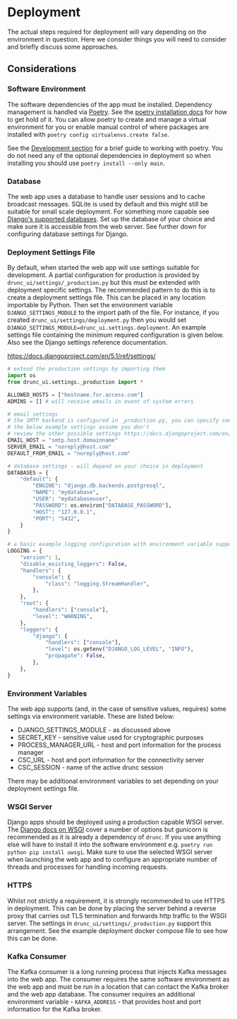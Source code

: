 # Deployment

The actual steps required for deployment will vary depending on the environment in
question. Here we consider things you will need to consider and briefly discuss some
approaches.

## Considerations

### Software Environment

The software dependencies of the app must be installed. Dependency management is handled
via [Poetry]. See the [poetry installation docs] for how to get hold of it. You can
allow poetry to create and manage a virtual environment for you or enable manual control
of where packages are installed with `poetry config virtualenvs.create false`.

See the [Development section] for a brief guide to working with poetry. You do not need
any of the optional dependencies in deployment so when installing you should use `poetry
install --only main`.

[Development section]: development.md#working-with-poetry
[Poetry]: https://python-poetry.org/
[poetry installation docs]: https://python-poetry.org/docs/#installation

### Database

The web app uses a database to handle user sessions and to cache broadcast messages.
SQLite is used by default and this might still be suitable for small scale deployment.
For something more capable see [Django's supported databases]. Set up the database of
your choice and make sure it is accessible from the web server. See further down for
configuring database settings for Django.

[Django's supported databases]: https://docs.djangoproject.com/en/5.1/ref/databases/

### Deployment Settings File

By default, when started the web app will use settings suitable for development. A
partial configuration for production is provided by `drunc_ui/settings/_production.py`
but this must be extended with deployment specific settings. The recommended pattern to
do this is to create a deployment settings file. This can be placed in any location
importable by Python. Then set the environment variable `DJANGO_SETTINGS_MODULE` to the
import path of the file. For instance, if you created `drunc_ui/settings/deployment.py`
then you would set `DJANGO_SETTINGS_MODULE=drunc_ui.settings.deployment`. An example
settings file containing the minimum required configuration is given below. Also see the
Django settings reference documentation.

<https://docs.djangoproject.com/en/5.1/ref/settings/>

```python
# extend the production settings by importing them
import os
from drunc_ui.settings._production import *

ALLOWED_HOSTS = ["hostname.for.access.com"]
ADMINS = [] # will receive emails in event of system errors

# email settings
# the SMTP backend is configured in _production.py, you can specify something else but
# the below example settings assume you don't
# review the other possible settings https://docs.djangoproject.com/en/5.1/ref/settings/#email-backend
EMAIL_HOST = "smtp.host.domainname"
SERVER_EMAIL = "noreply@host.com"
DEFAULT_FROM_EMAIL = "noreply@host.com"

# database settings - will depend on your choice in deployment
DATABASES = {
    "default": {
        "ENGINE": "django.db.backends.postgresql",
        "NAME": "mydatabase",
        "USER": "mydatabaseuser",
        "PASSWORD": os.environ["DATABASE_PASSWORD"],
        "HOST": "127.0.0.1",
        "PORT": "5432",
    }
}

# a basic example logging configuration with environment variable support
LOGGING = {
    "version": 1,
    "disable_existing_loggers": False,
    "handlers": {
        "console": {
            "class": "logging.StreamHandler",
        },
    },
    "root": {
        "handlers": ["console"],
        "level": "WARNING",
    },
    "loggers": {
        "django": {
            "handlers": ["console"],
            "level": os.getenv("DJANGO_LOG_LEVEL", "INFO"),
            "propagate": False,
        },
    },
}
```

### Environment Variables

The web app supports (and, in the case of sensitive values, requires) some settings via
environment variable. These are listed below:

- DJANGO_SETTINGS_MODULE - as discussed above
- SECRET_KEY - sensitive value used for cryptographic purposes
- PROCESS_MANAGER_URL - host and port information for the process manager
- CSC_URL - host and port information for the connectivity server
- CSC_SESSION - name of the active drunc session

There may be additional environment variables to set depending on your deployment
settings file.

### WSGI Server

Django apps should be deployed using a production capable WSGI server. The [Django docs
on WSGI] cover a number of options but gunicorn is recommended as it is already a
dependency of `drunc`. If you use anything else will have to install it into the
software environment e.g. `poetry run python pip install uwsgi`. Make sure to use the
selected WSGI server when launching the web app and to configure an appropriate number
of threads and processes for handling incoming requests.

[Django docs on WSGI]: https://docs.djangoproject.com/en/5.1/howto/deployment/wsgi/

### HTTPS

Whilst not strictly a requirement, it is strongly recommended to use HTTPS in
deployment. This can be done by placing the server behind a reverse proxy that carries
out TLS termination and forwards http traffic to the WSGI server. The settings in
`drunc_ui/settings/_production.py` support this arrangement. See the example deployment
docker compose file to see how this can be done.

### Kafka Consumer

The Kafka consumer is a long running process that injects Kafka messages into the web
app. The consumer requires the same software environment as the web app and must be run
in a location that can contact the Kafka broker and the web app database. The consumer
requires an additional environment variable - `KAFKA_ADDRESS` - that provides host and
port information for the Kafka broker.
